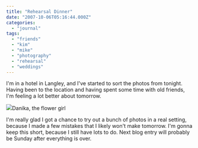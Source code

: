 ```yaml
---
title: "Rehearsal Dinner"
date: "2007-10-06T05:16:44.000Z"
categories: 
  - "journal"
tags: 
  - "friends"
  - "kim"
  - "mike"
  - "photography"
  - "rehearsal"
  - "weddings"
---
```


I'm in a hotel in Langley, and I've started to sort the photos from tonight. Having been to the location and having spent some time with old friends, I'm feeling a lot better about tomorrow.

 [![](http://farm3.static.flickr.com/2051/1494298784_9a15904669.jpg?v=0)](http://www.flickr.com/photos/duanestorey/1494298784/)Danika, the flower girl

I'm really glad I got a chance to try out a bunch of photos in a real setting, because I made a few mistakes that I likely won't make tomorrow. I'm gonna keep this short, because I still have lots to do. Next blog entry will probably be Sunday after everything is over.
